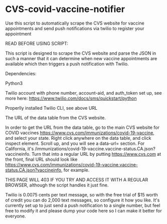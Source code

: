 # CVS-covid-vaccine-notifier

Use this script to automatically scrape the CVS website for vaccine appointments and send push notifications via twilio to register your appointment

READ BEFORE USING SCRIPT:

This script is designed to scrape the CVS website and parse the JSON in such a manner that it can determine when new vaccine appointments are available which then triggers a push notification with Twilio.

Dependencies:

Python3

Twilio account with phone number, account-aid, and auth_token set up, see more here: https://www.twilio.com/docs/sms/quickstart/python

Properlly installed Twilio CLI, see above URL

The URL of the data table from the CVS website.


In order to get the URL from the data table, go to the main CVS website for COVID vaccines https://www.cvs.com/immunizations/covid-19-vaccine, and select your state. Right click anywhere on the data table, and click inspect element. Scroll up, and you will see a data-url= section. For California, it's /immunizations/covid-19-vaccine.vaccine-status.CA.json?vaccineinfo. Turn that into a regular URL by putting https://www.cvs.com at the front, final URL should look like https://www.cvs.com/immunizations/covid-19-vaccine.vaccine-status.CA.json?vaccineinfo, for example.

THIS PAGE WILL 403 IF YOU TRY AND ACCESS IT WITH A REGULAR BROWSER, although the script handles it just fine.


Twilio is 0.0075 cents per text message, so with the free trial of $15 worth of credit you can do 2,000 text messages, so configure it how you like. It's currently set up to just send a push notification to a single number, but feel free to modify it and please dump your code here so I can make it better for everyone.
